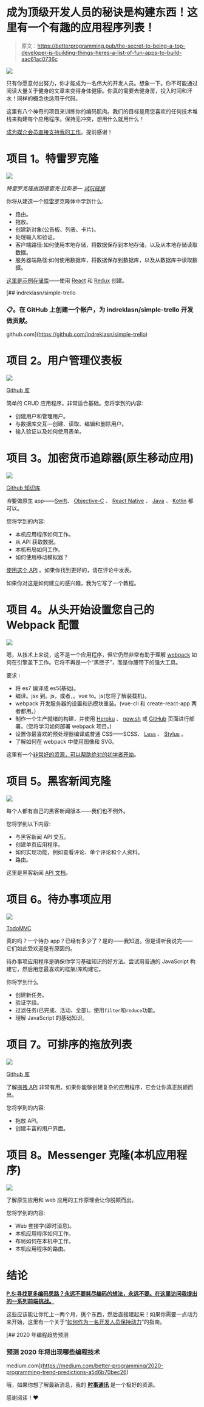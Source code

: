 # 成为顶级开发人员的秘诀是构建东西！这里有一个有趣的应用程序列表！

> 原文：<https://betterprogramming.pub/the-secret-to-being-a-top-developer-is-building-things-heres-a-list-of-fun-apps-to-build-aac61ac0736c>

![](img/10841f2db8d66c752b0557688fd7b1f8.png)

只有你愿意付出努力，你才能成为一名伟大的开发人员。想象一下。你不可能通过阅读大量关于健身的文章来变得身体健康。你真的需要去健身房，投入时间和汗水！同样的概念也适用于代码。

这里有八个神奇的项目来训练你的编码肌肉。我们的目标是用您喜欢的任何技术堆栈来构建每个应用程序。保持无冲突，想用什么就用什么！

[成为媒介会员直接支持我的工作](https://trevorlasn.medium.com/membership)。提前感谢！

# 项目 1。特雷罗克隆

![](img/21b63106eb48c93c940813ce012937ed.png)

*特雷罗克隆由因德雷克·拉斯恩—* [*试玩链接*](https://simple-trello.vercel.app)

你将从建造一个[特雷罗](https://trello.com/en)克隆体中学到什么:

*   路由。
*   拖放。
*   创建新对象(公告板、列表、卡片)。
*   处理输入和验证。
*   客户端路径:如何使用本地存储，将数据保存到本地存储，以及从本地存储读取数据。
*   服务器端路径:如何使用数据库，将数据保存到数据库，以及从数据库中读取数据。

[这里是示例存储库](https://github.com/wesharehoodies/simple-trello)——使用 [React](https://reactjs.org/) 和 [Redux](https://redux.js.org/) 创建。

[](https://github.com/indreklasn/simple-trello) [## indreklasn/simple-trello

### 📋。在 GitHub 上创建一个帐户，为 indreklasn/simple-trello 开发做贡献。

github.com](https://github.com/indreklasn/simple-trello) 

# 项目 2。用户管理仪表板

![](img/38b929d313dde730fe37213370ac65fa.png)

[Github 库](https://github.com/wesharehoodies/laravel-5.4-crud-example)

简单的 CRUD 应用程序，非常适合基础。您将学到的内容:

*   创建用户和管理用户。
*   与数据库交互—创建、读取、编辑和删除用户。
*   输入验证以及如何使用表单。

# 项目 3。加密货币追踪器(原生移动应用)

![](img/386925fda912336472d153eb8edb30ec.png)

[Github 知识库](https://github.com/wesharehoodies/react-native-redux-crypto-tracker)

*有*要做原生 app——[Swift](https://developer.apple.com/swift/)、 [Objective-C](https://developer.apple.com/library/archive/documentation/Cocoa/Conceptual/ProgrammingWithObjectiveC/Introduction/Introduction.html) 、 [React Native](https://facebook.github.io/react-native/) 、 [Java](https://www.java.com/) 、 [Kotlin](https://kotlinlang.org/) 都可以。

您将学到的内容:

*   本机应用程序如何工作。
*   从 API 获取数据。
*   本机布局如何工作。
*   如何使用移动模拟器？

[使用这个 API](https://coinmarketcap.com/api/) 。如果你找到更好的，请在评论中发表。

如果你对这是如何建立的感兴趣，我为它写了一个教程。

# 项目 4。从头开始设置您自己的 Webpack 配置

![](img/232cdcb87e494506fb09839c331c7e8c.png)

嗯，从技术上来说，这不是一个应用程序，但它仍然非常有助于理解 [webpack](https://webpack.js.org/) 如何在引擎盖下工作。它将不再是一个“黑匣子”，而是你腰带下的强大工具。

要求 **:**

*   将 es7 编译成 es5(基础)。
*   编译。jsx 到。js，或者，。vue to。js(您将了解装载机)。
*   webpack 开发服务器的设置和热模块重装。(vue-cli 和 create-react-app 两者都用。)
*   制作一个生产就绪的构建，并使用 [Heroku](https://www.heroku.com/) 、 [now.sh](https://now.sh/) 或 [GitHub](https://github.com/) 页面进行部署。(您将学习如何部署 webpack 项目。)
*   设置你最喜欢的预处理器编译成普通 CSS——SCSS、 [Less](http://lesscss.org/) 、 [Stylus](http://stylus-lang.com/) 。
*   了解如何在 webpack 中使用图像和 SVG。

这里有一个[非常好的资源，可以帮助绝对的初学者开始](https://codeburst.io/easy-guide-for-webpack-2-0-from-scratch-fe508a3ce44e)。

# 项目 5。黑客新闻克隆

![](img/a56a821fafa12f8d3339c27781e32e0e.png)

每个人都有自己的黑客新闻版本——我们也不例外。

您将学到以下内容:

*   与黑客新闻 API 交互。
*   创建单页应用程序。
*   如何实现功能，例如查看评论、单个评论和个人资料。
*   路由。

这里是黑客新闻 [API 文档](https://github.com/HackerNews/API)。

# 项目 6。待办事项应用

![](img/89beb047d3726f910198676e5c2ca4e6.png)

[TodoMVC](http://todomvc.com/examples/react/#/)

真的吗？一个待办 app？已经有多少了？是的——我知道。但是请听我说完——它们如此受欢迎是有原因的。

待办事项应用程序是确保你学习基础知识的好方法。尝试用普通的 JavaScript 构建它，然后用您最喜欢的框架/库构建它。

你将学到什么

*   创建新任务。
*   验证字段。
*   过滤任务(已完成、活动、全部)。使用`filter`和`reduce`功能。
*   理解 JavaScript 的基础知识。

# 项目 7。可排序的拖放列表

![](img/a79ca9a82c0b4629550d0686a89d925e.png)

[Github 库](https://github.com/atlassian/react-beautiful-dnd)

了解[拖拽 API](https://developer.mozilla.org/en-US/docs/Web/API/HTML_Drag_and_Drop_API) 非常有用。如果你能够创建复杂的应用程序，它会让你真正脱颖而出。

您将学到的内容:

*   拖放 API。
*   创建丰富的用户界面。

# 项目 8。Messenger 克隆(本机应用程序)

![](img/1c3bc01d6f238a6fe35f5b2c03c77094.png)

了解原生应用和 web 应用的工作原理会让你脱颖而出。

您将学到的内容:

*   Web 套接字(即时消息)。
*   本机应用程序如何工作。
*   布局如何在本机中工作。
*   本机应用程序的路由。

# 结论

[**P.S:寻找更多编码思路？永远不要耗尽编码的想法，永远不要。在这里访问我提出的一系列前端挑战。**](https://gumroad.com/l/IuqKc)

这些应该能让你忙上一两个月，挑个东西，然后直接建起来！如果你需要一点动力来开始，这里有一个关于“[如何作为一名开发人员保持动力](https://medium.com/@indreklasn/how-to-stay-motivated-as-a-developer-810ca49ae287?source=post_page---------------------------)”的指南。

[](https://medium.com/better-programming/2020-programming-trend-predictions-a5d6b70bec26) [## 2020 年编程趋势预测

### 预测 2020 年将出现哪些编程技术

medium.com](https://medium.com/better-programming/2020-programming-trend-predictions-a5d6b70bec26) 

哦，如果你想了解最新消息，我的 [**时事通讯**](https://wholesomedev.substack.com/welcome) 是一个极好的资源。

感谢阅读！❤